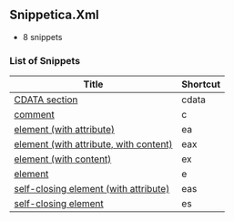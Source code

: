 ﻿## Snippetica.Xml

* 8 snippets

### List of Snippets

Title | Shortcut
----- | --------
[CDATA section](CDataSection.snippet)|cdata
[comment](Comment.snippet)|c
[element (with attribute)](ElementWithAttribute.snippet)|ea
[element (with attribute, with content)](ElementWithAttributeWithContent.snippet)|eax
[element (with content)](ElementWithContent.snippet)|ex
[element](Element.snippet)|e
[self-closing element (with attribute)](SelfClosingElementWithAttribute.snippet)|eas
[self-closing element](SelfClosingElement.snippet)|es
